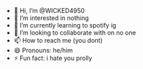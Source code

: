 - 👋 Hi, I’m @WICKED4950
- 👀 I’m interested in nothing
- 🌱 I’m currently learning to spotify ig
- 💞️ I’m looking to collaborate with on no one
- 📫 How to reach me (you dont)
- 😄 Pronouns: he/him
- ⚡ Fun fact: i hate you prolly

<!---
WICKED4950/WICKED4950 is a ✨ special ✨ repository because its `README.md` (this file) appears on your GitHub profile.
You can click the Preview link to take a look at your changes.
--->
